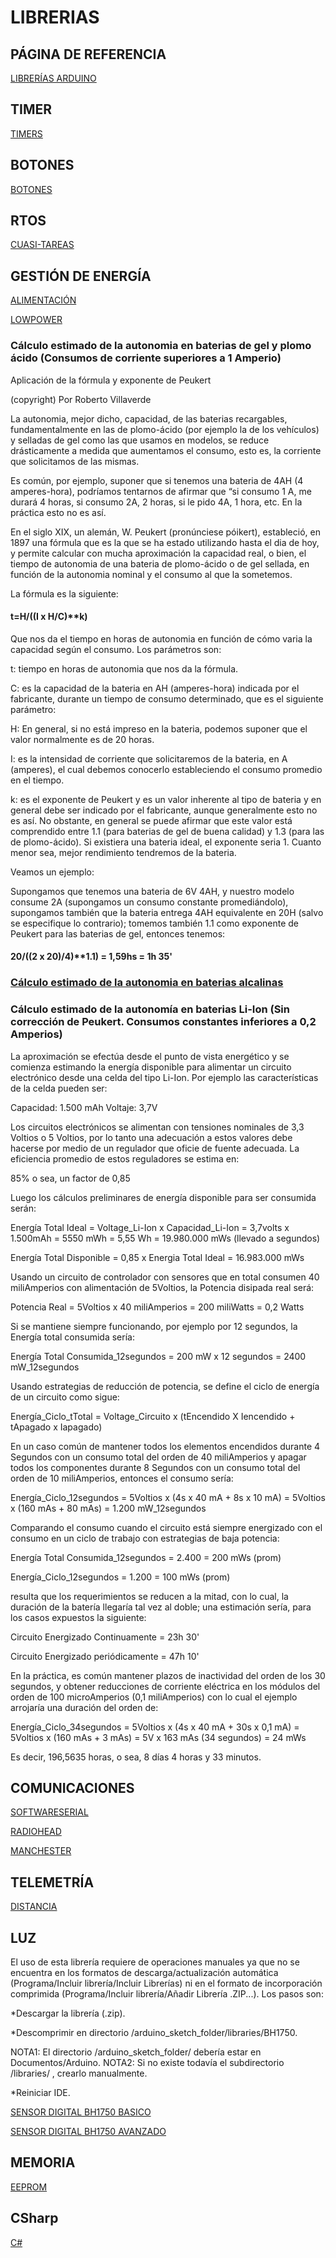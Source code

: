 # LIBRERIAS

## PÁGINA DE REFERENCIA

[LIBRERÍAS ARDUINO](http://playground.arduino.cc/Main/LibraryList)

## TIMER

[TIMERS](https://github.com/alextaujenis/RBD_Timer)

## BOTONES

[BOTONES](https://github.com/alextaujenis/RBD_Button)

## RTOS

[CUASI-TAREAS](http://playground.arduino.cc/Code/SimpleTimer)

## GESTIÓN DE ENERGÍA

[ALIMENTACIÓN](https://github.com/Yveaux/Arduino_Vcc)

[LOWPOWER](https://github.com/rocketscream/Low-Power)

### Cálculo estimado de la autonomia en baterias de gel y plomo ácido (Consumos de corriente superiores a 1 Amperio)

Aplicación de la fórmula y exponente de Peukert

(copyright) Por Roberto Villaverde

La autonomia, mejor dicho, capacidad, de las baterias recargables, fundamentalmente en las de plomo-ácido (por ejemplo la de los vehículos) y selladas de gel como las que usamos en modelos, se reduce drásticamente a medida que aumentamos el consumo, esto es, la corriente que solicitamos de las mismas.

Es común, por ejemplo, suponer que si tenemos una bateria de 4AH (4 amperes-hora), podríamos tentarnos de afirmar que “si consumo 1 A, me durará 4 horas, si consumo 2A, 2 horas, si le pido 4A, 1 hora, etc. En la práctica esto no es así.

En el siglo XIX, un alemán, W. Peukert (pronúnciese póikert), estableció, en 1897 una fórmula que es la que se ha estado utilizando hasta el dia de hoy, y permite calcular con mucha aproximación la capacidad real, o bien, el tiempo de autonomia de una bateria de plomo-ácido o de gel sellada, en función de la autonomia nominal y el consumo al que la sometemos.

La fórmula es la siguiente:

#### t=H/((I x H/C)**k)

Que nos da el tiempo en horas de autonomia en función de cómo varia la capacidad según el consumo. Los parámetros son:  

t: tiempo en horas de autonomia que nos da la fórmula.  

C: es la capacidad de la bateria en AH (amperes-hora) indicada por el fabricante, durante un tiempo de consumo determinado, que es el siguiente parámetro:  

H: En general, si no está impreso en la bateria, podemos suponer que el valor normalmente es de 20 horas.  

I: es la intensidad de corriente que solicitaremos de la bateria, en A (amperes), el cual debemos conocerlo estableciendo el consumo promedio en el tiempo.  

k: es el exponente de Peukert y es un valor inherente al tipo de bateria y en general debe ser indicado por el fabricante, aunque generalmente esto no es así. No obstante, en general se puede afirmar que este valor está comprendido entre 1.1 (para baterias de gel de buena calidad) y 1.3 (para las de plomo-ácido). Si existiera una bateria ideal, el exponente seria 1. Cuanto menor sea, mejor rendimiento tendremos de la bateria.

Veamos un ejemplo:  

Supongamos que tenemos una bateria de 6V 4AH, y nuestro modelo consume 2A (supongamos un consumo constante promediándolo), supongamos también que la bateria entrega 4AH equivalente en 20H (salvo se especifique lo contrario); tomemos también 1.1 como exponente de Peukert para las baterias de gel, entonces tenemos:

#### 20/((2 x 20)/4)**1.1) = 1,59hs = 1h 35'

### [Cálculo estimado de la autonomia en baterias alcalinas](http://www.digikey.com/es/resources/conversion-calculators/conversion-calculator-battery-life)

### Cálculo estimado de la autonomía en baterias Li-Ion (Sin corrección de Peukert. Consumos constantes inferiores a 0,2 Amperios)

La aproximación se efectúa desde el punto de vista energético y se comienza estimando la energía disponible para alimentar un circuito electrónico desde una celda del tipo Li-Ion. Por ejemplo las características de la celda pueden ser:

Capacidad: 1.500 mAh
Voltaje:   3,7V

Los circuitos electrónicos se alimentan con tensiones nominales de 3,3 Voltios o 5 Voltios, por lo tanto una adecuación a estos valores debe hacerse por medio de un regulador que oficie de fuente adecuada. La eficiencia promedio de estos reguladores se estima en:

85% o sea, un factor de 0,85

Luego los cálculos preliminares de energía disponible para ser consumida serán:

Energía Total Ideal = Voltage_Li-Ion x Capacidad_Li-Ion = 3,7volts x 1.500mAh = 5550 mWh = 5,55 Wh = 19.980.000 mWs (llevado a segundos)

Energía Total Disponible = 0,85 x Energia Total Ideal = 16.983.000 mWs

Usando un circuito de controlador con sensores que en total consumen 40 miliAmperios con alimentación de 5Voltios, la Potencia disipada real será:

Potencia Real = 5Voltios x 40 miliAmperios = 200 miliWatts = 0,2 Watts

Si se mantiene siempre funcionando, por ejemplo por 12 segundos, la Energía total consumida sería:

Energía Total Consumida_12segundos = 200 mW x 12 segundos = 2400 mW_12segundos

Usando estrategias de reducción de potencia, se define el ciclo de energía de un circuito como sigue:

Energía_Ciclo_tTotal = Voltage_Circuito x (tEncendido X Iencendido + tApagado x Iapagado)

En un caso común de mantener todos los elementos encendidos durante 4 Segundos con un consumo total del orden de 40 miliAmperios y apagar todos los componentes durante 8 Segundos con un consumo total del orden de 10 miliAmperios, entonces el consumo sería:

Energía_Ciclo_12segundos = 5Voltios x (4s x 40 mA + 8s x 10 mA) = 5Voltios x (160 mAs + 80 mAs) = 1.200  mW_12segundos

Comparando el consumo cuando el circuito está siempre energizado con el consumo en un ciclo de trabajo con estrategias de baja potencia:

Energía Total Consumida_12segundos = 2.400 = 200 mWs (prom)

Energía_Ciclo_12segundos = 1.200 = 100 mWs (prom)

resulta que los requerimientos se reducen a la mitad, con lo cual, la duración de la batería llegaría tal vez al doble; una estimación sería, para los casos expuestos la siguiente:

Circuito Energizado Continuamente = 23h 30'

Circuito Energizado periódicamente = 47h 10'

En la práctica, es común mantener plazos de inactividad del orden de los 30 segundos, y obtener reducciones de corriente eléctrica en los módulos del orden de 100 microAmperios (0,1 miliAmperios) con lo cual el ejemplo arrojaría una duración del orden de:

Energía_Ciclo_34segundos = 5Voltios x (4s x 40 mA + 30s x 0,1 mA) = 5Voltios x (160 mAs + 3 mAs) = 5V x 163 mAs (34 segundos) = 24 mWs

Es decir, 196,5635 horas, o sea, 8 días 4 horas y 33 minutos.

## COMUNICACIONES

[SOFTWARESERIAL](https://www.arduino.cc/en/Reference/SoftwareSerial)

[RADIOHEAD](http://www.airspayce.com/mikem/arduino/RadioHead/)

[MANCHESTER](https://github.com/mchr3k/arduino-libs-manchester/)

## TELEMETRÍA

[DISTANCIA](http://playground.arduino.cc/Code/NewPing)

## LUZ

El uso de esta librería requiere de operaciones manuales ya que no se encuentra en los formatos de descarga/actualización automática (Programa/Incluir librería/Incluir Librerías) ni en el formato de incorporación comprimida (Programa/Incluir librería/Añadir Librería .ZIP...). Los pasos son:

*Descargar la librería (.zip).

*Descomprimir en directorio /arduino_sketch_folder/libraries/BH1750.

NOTA1: El directorio /arduino_sketch_folder/ debería estar en Documentos/Arduino.
NOTA2: Si no existe todavía el subdirectorio /libraries/ , crearlo manualmente.

*Reiniciar IDE.

[SENSOR DIGITAL BH1750 BASICO](https://github.com/claws/BH1750)

[SENSOR DIGITAL BH1750 AVANZADO](https://github.com/tuxcell/bh1750xtra)

## MEMORIA

[EEPROM](https://github.com/thijse/Arduino-EEPROMEx)

## CSharp

[C#](https://github.com/christophediericx/ArduinoDriver)
